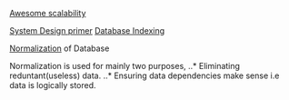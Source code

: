 
[Awesome scalability](https://github.com/binhnguyennus/awesome-scalability)  

[System Design primer](https://github.com/donnemartin/system-design-primer)
[Database Indexing](https://stackoverflow.com/questions/1108/how-does-database-indexing-work?utm_medium=organic&utm_source=google_rich_qa&utm_campaign=google_rich_qa)  

[Normalization](https://www.studytonight.com/dbms/database-normalization.php) of Database

Normalization is used for mainly two purposes,
..* Eliminating reduntant(useless) data.
..* Ensuring data dependencies make sense i.e data is logically stored.
